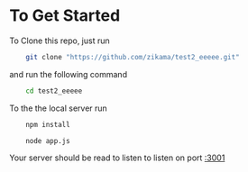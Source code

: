 # To Get Started
To Clone this repo, just run
```sh
    git clone "https://github.com/zikama/test2_eeeee.git"
```
and run the following command
```sh
    cd test2_eeeee
```
To the the local server run
```sh
    npm install
```

```sh
    node app.js
```

Your server should be read to listen to listen on port <a href="http://localhost:3001">:3001</a>

